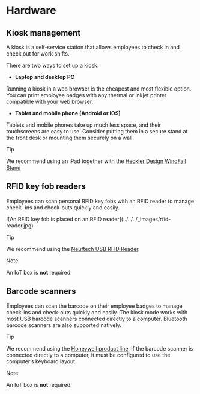 # Hardware

## Kiosk management

A kiosk is a self-service station that allows employees to check in and check
out for work shifts.

There are two ways to set up a kiosk:

  * **Laptop and desktop PC**

Running a kiosk in a web browser is the cheapest and most flexible option. You
can print employee badges with any thermal or inkjet printer compatible with
your web browser.

  * **Tablet and mobile phone (Android or iOS)**

Tablets and mobile phones take up much less space, and their touchscreens are
easy to use. Consider putting them in a secure stand at the front desk or
mounting them securely on a wall.

<div class="alert alert-info">
<p class="alert-title">
Tip</p><p>We recommend using an iPad together with the <a href="https://hecklerdesign.com/products/windfall-stand-for-ipad">Heckler Design WindFall Stand</a></p>
</div>

## RFID key fob readers

Employees can scan personal RFID key fobs with an RFID reader to manage check-
ins and check-outs quickly and easily.

![An RFID key fob is placed on an RFID reader](../../../_images/rfid-
reader.jpg) <div class="alert alert-info">
<p class="alert-title">
Tip</p><p>We recommend using the <a href="https://neuftech.net/Neuftech-USB-RFID-Reader-ID-Kartenleseger%C3%A4t-Kartenleser-Kontaktlos-Card-Reader-f%C3%BCr-EM4100">Neuftech USB RFID Reader</a>.</p>
</div> <div class="alert alert-primary">
<p class="alert-title">
Note</p><p>An IoT box is <b>not</b> required.</p>
</div>

## Barcode scanners

Employees can scan the barcode on their employee badges to manage check-ins
and check-outs quickly and easily. The kiosk mode works with most USB barcode
scanners connected directly to a computer. Bluetooth barcode scanners are also
supported natively.

<div class="alert alert-info">
<p class="alert-title">
Tip</p><p>We recommend using the <a href="https://sps.honeywell.com/us/en/products/productivity/barcode-scanners">Honeywell product line</a>. If the barcode
scanner is connected directly to a computer, it must be configured to use the computer’s keyboard
layout.</p>
</div> <div class="alert alert-primary">
<p class="alert-title">
Note</p><p>An IoT box is <b>not</b> required.</p>
</div>


